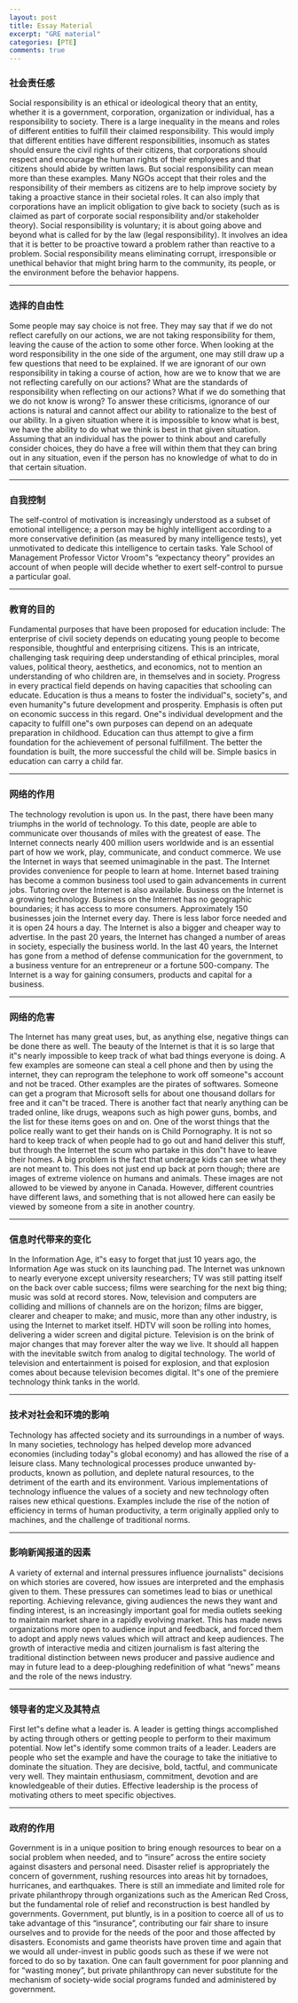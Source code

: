 ```yaml
---
layout: post
title: Essay Material
excerpt: "GRE material"
categories: [PTE]
comments: true
---
```


### 社会责任感
Social responsibility is an ethical or ideological theory that an entity, whether it is a government, corporation, organization or individual, has a responsibility to society.
There is a large inequality in the means and roles of different entities to fulfill their claimed responsibility. This would imply that different entities have different responsibilities, insomuch as states should ensure the civil rights of their citizens, that corporations should respect and encourage the human rights of their employees and that citizens should abide by written laws. But social responsibility can mean more than these examples. Many NGOs accept that their roles and the responsibility of their members as citizens are to help improve society by taking a proactive
stance in their societal roles. It can also imply that corporations have an implicit obligation to give back to society (such as is claimed as part of corporate social responsibility and/or stakeholder theory).
Social responsibility is voluntary; it is about going above and beyond what is called for by the law (legal responsibility). It involves an idea that it is better to be proactive toward a problem rather than reactive to a problem. Social responsibility means eliminating corrupt, irresponsible or unethical behavior that might bring harm to the community, its people, or the environment before the behavior happens.
<hr/>

### 选择的自由性
Some people may say choice is not free. They may say that if we do not reflect carefully on our actions, we are not taking responsibility for them, leaving the cause of the action to some other force. When looking at the word responsibility in the one side of the argument, one may still draw up a few questions that need to be explained. If we are ignorant of our own responsibility in taking a course of action, how are we to know that we are not reflecting carefully on our actions? What are the standards of responsibility when reflecting on our actions? What if we do something that we do not know is wrong? To answer these criticisms, ignorance of our actions is natural and cannot affect our ability to rationalize to the best of our ability. In a given situation where it is impossible to know what is best, we have the ability to do what we think is best in that given situation. Assuming that an individual has the power to think about and carefully consider choices, they do have a free will within them that they can bring out in any situation, even if the person has no knowledge of what to do in that certain situation.
<hr/>

### 自我控制
The self-control of motivation is increasingly understood as a subset of emotional intelligence; a person may be highly intelligent according to a more conservative definition (as measured by many intelligence tests), yet unmotivated to dedicate this intelligence to certain tasks. Yale School of Management Professor Victor Vroom‟s “expectancy theory” provides an account of when people will decide whether to exert self-control to pursue a particular goal.
<hr/>

### 教育的目的
Fundamental purposes that have been proposed for education include:
The enterprise of civil society depends on educating young people to become responsible, thoughtful and enterprising citizens. This is an intricate, challenging task requiring deep understanding of ethical principles, moral values, political theory, aesthetics, and economics, not to mention an understanding of who children are, in themselves and in society.
Progress in every practical field depends on having capacities that schooling can educate. Education is thus a means to foster the individual‟s, society‟s, and even humanity‟s future development and prosperity. Emphasis is often put on economic success in this regard.
One‟s individual development and the capacity to fulfill one‟s own purposes can depend on an adequate preparation in childhood. Education can thus attempt to give a firm foundation for the achievement of personal fulfillment. The better the foundation is built, the more successful the child will be. Simple basics in education can carry a child far.
<hr/>

### 网络的作用
The technology revolution is upon us. In the past, there have been many triumphs in the world of technology. To this date, people are able to communicate over thousands of miles with the greatest of ease. The Internet connects nearly 400 million users worldwide and is an essential part of how we work, play, communicate, and conduct commerce. We use the Internet in ways that seemed unimaginable in the past.
The Internet provides convenience for people to learn at home. Internet based training has become a common business tool used to gain advancements in current jobs. Tutoring over the Internet is also available. Business on the Internet is a growing technology. Business on the Internet has no geographic boundaries; it has access to more consumers. Approximately 150 businesses join the Internet every day. There is less labor force needed and it is open 24 hours a day. The Internet is also a bigger and cheaper way to advertise. In the past 20 years, the Internet has changed a number of areas in society, especially the business world. In the last 40 years, the Internet has gone from a method of defense communication for the government, to a business venture for an entrepreneur or a fortune 500-company. The Internet is a way for gaining consumers, products and capital for a business.
<hr/>

### 网络的危害
The Internet has many great uses, but, as anything else, negative things can be done there as well. The beauty of the Internet is that it is so large that it‟s nearly impossible to keep track of what bad things everyone is doing. A few examples are someone can steal a cell phone and then by using the internet, they can reprogram the telephone to work off someone‟s account and not be traced. Other examples are the pirates of softwares. Someone can get a program that Microsoft sells for about one thousand dollars for free and it can‟t be traced. There is another fact that nearly anything can be traded online, like drugs, weapons such as high power guns, bombs, and the list for these items goes on and on. One of the worst things that the police really want to get their hands on is Child Pornography. It is not so hard to keep track of when people had to go out and hand deliver this stuff, but through the Internet the scum who partake in this don‟t have to leave their homes. A big problem is the fact that underage kids can see what they are not meant to. This does not just end up back at porn though; there are images of extreme violence on humans and animals. These images are not allowed to be viewed by anyone in Canada. However, different countries have different laws, and something that is not allowed here can easily be viewed by someone from a site in another country.
<hr/>

### 信息时代带来的变化
In the Information Age, it‟s easy to forget that just 10 years ago, the Information Age was stuck on its launching pad. The Internet was unknown to nearly everyone except university researchers; TV was still patting itself on the back over cable success; films were searching for the next big thing; music was sold at record stores. Now, television and computers are colliding and millions of channels are on the horizon; films are bigger, clearer and cheaper to make; and music, more than any other industry, is using the Internet to market itself. HDTV will soon be rolling into homes, delivering a wider screen and digital picture. Television is on the brink of major changes that may forever alter the way we live. It should all happen with the inevitable switch from analog to digital technology. The world of television and entertainment is poised for explosion, and that explosion comes about because television becomes digital. It‟s one of the premiere technology think tanks in the world.
<hr/>

### 技术对社会和环境的影响
Technology has affected society and its surroundings in a number of ways. In many societies, technology has helped develop more advanced economies (including today‟s global economy) and has allowed the rise of a leisure class. Many technological processes produce unwanted by-products, known as pollution, and deplete natural resources, to the detriment of the earth and its environment. Various implementations of technology influence the values of a society and new technology often raises new ethical questions. Examples include the rise of the notion of efficiency in terms of human productivity, a term originally applied only to machines, and the challenge of traditional norms.
<hr/>

### 影响新闻报道的因素
A variety of external and internal pressures influence journalists‟ decisions on which stories are covered, how issues are interpreted and the emphasis given to them. These pressures can sometimes lead to bias or unethical reporting. Achieving relevance, giving audiences the news they want and finding interest, is an increasingly important goal for media outlets seeking to maintain market share in a rapidly evolving market. This has made news organizations more open to audience input and feedback, and forced them to adopt and apply news values which will attract and keep audiences. The growth of interactive media and citizen journalism is fast altering the traditional distinction between news producer and passive audience and may in future lead to a deep-ploughing redefinition of what “news” means and the role of the news industry.
<hr/>

### 领导者的定义及其特点
First let‟s define what a leader is. A leader is getting things accomplished by acting through others or getting people to perform to their maximum potential.
Now let‟s identify some common traits of a leader. Leaders are people who set the example and have the courage to take the initiative to dominate the situation. They are decisive, bold, tactful, and communicate very well. They maintain enthusiasm, commitment, devotion and are knowledgeable of their duties. Effective leadership is the process of motivating others to meet specific objectives.
<hr/>

### 政府的作用
Government is in a unique position to bring enough resources to bear on a social problem when needed, and to “insure” across the entire society against disasters and personal need. Disaster relief is appropriately the concern of government, rushing resources into areas hit by tornadoes, hurricanes, and earthquakes. There is still an immediate and limited role for private philanthropy through organizations such as the American Red Cross, but the fundamental role of relief and reconstruction is best handled by governments. Government, put bluntly, is in a position to coerce all of us to take advantage of this “insurance”, contributing our fair share to insure ourselves and to provide for the needs of the poor and those affected by disasters. Economists and game theorists have proven time and again that we would all under-invest in public goods such as these if we were not forced to do so by taxation. One can fault government for poor planning and for “wasting money”, but private philanthropy can never substitute for the mechanism of society-wide social programs funded and administered by government.
